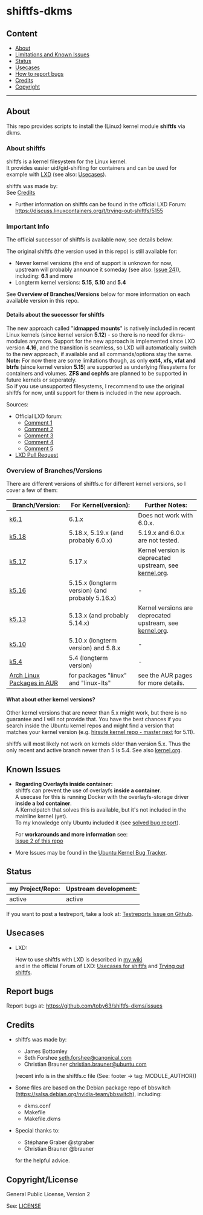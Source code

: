 
# shiftfs-dkms

## Content

* [About](#about)
* [Limitations and Known Issues](#known-issues)
* [Status](#status)
* [Usecases](#usecases)
* [How to report bugs](#report-bugs)
* [Credits](#credits)
* [Copyright](#copyrightlicense)

---

## About

This repo provides scripts to install the (Linux) kernel module **shiftfs** via dkms.   

### About shiftfs

shiftfs is a kernel filesystem for the Linux kernel.   
It provides easier uid/gid-shifting for containers and can be used for example with [LXD](https://linuxcontainers.org/lxd/) (see also: [Usecases](#usecases)).

shiftfs was made by:   
See [Credits](#credits)

* Further information on shiftfs can be found in the official LXD Forum:
https://discuss.linuxcontainers.org/t/trying-out-shiftfs/5155

### Important Info

The official successor of shiftfs is available now, see details below.   

The original shiftfs (the version used in this repo) is still available for:

- Newer kernel versions (the end of support is unknown for now, upstream will probably announce it someday (see also: [Issue 24](https://github.com/toby63/shiftfs-dkms/issues/24))), including: **6.1** and more
- Longterm kernel versions: **5.15**, **5.10** and **5.4**

See **Overview of Branches/Versions** below for more information on each available version in this repo.   

#### Details about the successor for shiftfs

The new approach called "**idmapped mounts**" is natively included in recent Linux kernels (since kernel version **5.12**) - so there is no need for dkms-modules anymore.
Support for the new approach is implemented since LXD version **4.16**, and the transition is seamless, so LXD will automatically switch to the new approach, if available and all commands/options stay the same.   
**Note:** For now there are some limitations though, as only **ext4, xfs, vfat and btrfs** (since kernel version **5.15**) are supported as underlying filesystems for containers and volumes. **ZFS and cephfs** are planned to be supported in future kernels or seperately.   
So if you use unsupported filesystems, I recommend to use the original shiftfs for now, until support for them is included in the new approach. 

Sources:

- Official LXD forum:
    - [Comment 1](https://discuss.linuxcontainers.org/t/shared-folder-between-container-and-host-is-cached/10725/2)
    - [Comment 2](https://discuss.linuxcontainers.org/t/lxd-4-16-has-been-released/11547/13)
    - [Comment 3](https://discuss.linuxcontainers.org/t/shared-folder-between-container-and-host-is-cached/10725/12)
    - [Comment 4](https://discuss.linuxcontainers.org/t/lxd-4-16-has-been-released/11547/16)
    - [Comment 5](https://discuss.linuxcontainers.org/t/lxd-4-16-has-been-released/11547/18)
- [LXD Pull Request](https://github.com/lxc/lxd/pull/8778)

### Overview of Branches/Versions

There are different versions of shiftfs.c for different kernel versions, so I cover a few of them:

| Branch/Version: | For Kernel(version): | Further Notes: |
| --- | --- | --- |
| [k6.1](https://github.com/toby63/shiftfs-dkms/tree/k6.1) | 6.1.x | Does not work with 6.0.x. |
| [k5.18](https://github.com/toby63/shiftfs-dkms/tree/k5.18) | 5.18.x, 5.19.x (and probably 6.0.x) | 5.19.x and 6.0.x are not tested. |
| [k5.17](https://github.com/toby63/shiftfs-dkms/tree/k5.17) | 5.17.x | Kernel version is deprecated upstream, see [kernel.org](https://www.kernel.org/). |
| [k5.16](https://github.com/toby63/shiftfs-dkms/tree/k5.16) | 5.15.x (longterm version) (and probably 5.16.x) | - |
| [k5.13](https://github.com/toby63/shiftfs-dkms/tree/k5.13) | 5.13.x (and probably 5.14.x) | Kernel versions are deprecated upstream, see [kernel.org](https://www.kernel.org/). |
| [k5.10](https://github.com/toby63/shiftfs-dkms/tree/k5.10) | 5.10.x (longterm version) and 5.8.x | - |
| [k5.4](https://github.com/toby63/shiftfs-dkms/tree/k5.4) | 5.4 (longterm version) | - |
| [Arch Linux Packages in AUR](https://aur.archlinux.org/packages/?O=0&K=shiftfs) | for packages "linux" and "linux-lts" | see the AUR pages for more details. |

#### What about other kernel versions?

Other kernel versions that are newer than 5.x might work, but there is no guarantee and I will not provide that.
You have the best chances if you search inside the Ubuntu kernel repos and might find a version that matches your kernel version (e.g. [hirsute kernel repo - master next](https://git.launchpad.net/~ubuntu-kernel/ubuntu/+source/linux/+git/hirsute/tree/fs/shiftfs.c?h=master-next) for 5.11).

shiftfs will most likely not work on kernels older than version 5.x.
Thus the only recent and active branch newer than 5 is 5.4.
See also [kernel.org](https://www.kernel.org/).


## Known Issues

* **Regarding Overlayfs inside container:**   
shiftfs can prevent the use of overlayfs **inside a container**.      
A usecase for this is running Docker with the overlayfs-storage driver **inside a lxd container**.   
A Kernelpatch that solves this is available, but it's not included in the mainline kernel (yet).      
To my knowledge only Ubuntu included it (see [solved bug report](https://bugs.launchpad.net/ubuntu/+source/linux/+bug/1846272)).      

  For **workarounds and more information** see:   
[Issue 2 of this repo](https://github.com/toby63/shiftfs-dkms/issues/2#issuecomment-614688392) 


* More Issues may be found in the [Ubuntu Kernel Bug Tracker](https://bugs.launchpad.net/ubuntu/+source/linux?field.searchtext=shiftfs&search=Search&field.status%3Alist=NEW&field.status%3Alist=INCOMPLETE_WITH_RESPONSE&field.status%3Alist=INCOMPLETE_WITHOUT_RESPONSE&field.status%3Alist=CONFIRMED&field.status%3Alist=TRIAGED&field.status%3Alist=INPROGRESS&field.status%3Alist=FIXCOMMITTED&field.assignee=&field.bug_reporter=&field.omit_dupes=on&field.has_patch=&field.has_no_package=).

## Status

my Project/Repo: | Upstream development: |
--- | --- |
active | active |

If you want to post a testreport, take a look at: [Testreports Issue on Github](https://github.com/toby63/shiftfs-dkms/issues/3).

## Usecases

* LXD:

  How to use shiftfs with LXD is described in [my wiki](https://github.com/toby63/shiftfs-dkms/wiki/Use-shiftfs-in-LXD)     
  and in the official Forum of LXD: [Usecases for shiftfs](https://discuss.linuxcontainers.org/t/lxd-usecases-of-shiftfs-volume-disk-share/7735) and [Trying out shiftfs](https://discuss.linuxcontainers.org/t/trying-out-shiftfs/5155).


## Report bugs

 Report bugs at:
 https://github.com/toby63/shiftfs-dkms/issues


## Credits

* shiftfs was made by:
   * James Bottomley
   * Seth Forshee <seth.forshee@canonical.com>
   * Christian Brauner <christian.brauner@ubuntu.com>   
   
   (recent info is in the shiftfs.c file (See: footer -> tag: MODULE_AUTHOR))

* Some files are based on the Debian package repo of bbswitch (https://salsa.debian.org/nvidia-team/bbswitch), including:
   * dkms.conf
   * Makefile
   * Makefile.dkms
   
* Special thanks to:
   * Stéphane Graber @stgraber
   * Christian Brauner @brauner   
   
  for the helpful advice.


## Copyright/License

General Public License, Version 2

See: [LICENSE](LICENSE)
